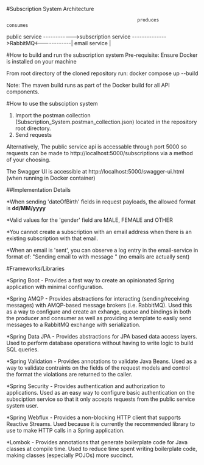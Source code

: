 #Subscription System Architecture

                                                    produces              consumes  
public service ------------>subscription service -------------->RabbitMQ<------------| email service |



#How to build and run the subscription system
Pre-requisite: Ensure Docker is installed on your machine

From root directory of the cloned repository run:
docker compose up --build

Note: The maven build runs as part of the Docker build for all API components.

#How to use the subsciption system
1. Import the postman collection (Subscription_System.postman_collection.json) located in the repository root directory.
2. Send requests

Alternatively, The public service api is accessable through port 5000 so requests can be made to http://localhost:5000/subscriptions via a method of your choosing.

The Swagger UI is accessible at http://localhost:5000/swagger-ui.html (when running in Docker container)

##Implementation Details

*When sending 'dateOfBirth' fields in request payloads, the allowed format is **dd/MM/yyyy**

*Valid values for the 'gender' field are MALE, FEMALE and OTHER

*You cannot create a subscription with an email address when there is an existing subscription with that email.

*When an email is 'sent', you can observe a log entry in the email-service in format of: "Sending email to <email-address> with message <message>" (no emails are actually sent)


#Frameworks/Libraries

*Spring Boot - Provides a fast way to create an opinionated Spring application with minimal configuration. 

*Spring AMQP - Provides abstractions for interacting (sending/receiving messages) with AMQP-based message brokers (i.e. RabbitMQ). Used this as a way to configure and create an exhange, queue and bindings in both the producer and consumer as well as providing a template to easily send messages to a RabbitMQ exchange with serialization.

*Spring Data JPA - Provides abstractions for JPA based data access layers. Used to perform database operations without having to write logic to build SQL queries.

*Spring Validation - Provides annotations to validate Java Beans. Used as a way to validate contraints on the fields of the request models and control the format the violations are returned to the caller.

*Spring Security - Provides authentication and authorization to applications. Used as an easy way to configure basic authentication on the subsciption service so that it only accepts requests from the public service system user.

*Spring Webflux - Provides a non-blocking HTTP client that supports Reactive Streams. Used because it is currently the recommended library to use to make HTTP calls in a Spring application.

*Lombok - Provides annotations that generate boilerplate code for Java classes at compile time. Used to reduce time spent writing boilerplate code, making classes (especially POJOs) more succinct.

